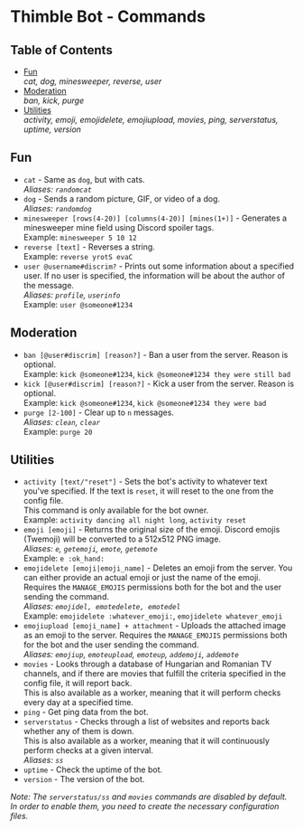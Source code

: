 # Thimble Bot - Commands

## Table of Contents

 * [Fun](#fun)<br>*cat, dog, minesweeper, reverse, user*
 * [Moderation](#moderation)<br>*ban, kick, purge*
 * [Utilities](#utilities)<br>*activity, emoji, emojidelete, emojiupload, movies, ping, serverstatus, uptime, version*

## Fun

 * `cat` - Same as `dog`, but with cats.<br>*Aliases: `randomcat`*
 * `dog` - Sends a random picture, GIF, or video of a dog.<br>*Aliases: `randomdog`*
 * `minesweeper [rows(4-20)] [columns(4-20)] [mines(1+)]` - Generates a minesweeper mine field using Discord spoiler tags.<br>Example: `minesweeper 5 10 12`
 * `reverse [text]` - Reverses a string.<br>Example: `reverse yrotS evaC`
 * `user @username#discrim?` - Prints out some information about a specified user. If no user is specified, the information will be about the author of the message.<br>*Aliases: `profile`, `userinfo`*<br>Example: `user @someone#1234`

## Moderation

 * `ban [@user#discrim] [reason?]` - Ban a user from the server. Reason is optional.<br>Example: `kick @someone#1234`, `kick @someone#1234 they were still bad`
 * `kick [@user#discrim] [reason?]` - Kick a user from the server. Reason is optional.<br>Example: `kick @someone#1234`, `kick @someone#1234 they were bad`
 * `purge [2-100]` - Clear up to `n` messages.<br>*Aliases: `clean`, `clear`*<br>Example: `purge 20`

## Utilities

 * `activity [text/"reset"]` - Sets the bot's activity to whatever text you've specified. If the text is `reset`, it will reset to the one from the config file.<br>This command is only available for the bot owner.<br>Example: `activity dancing all night long`, `activity reset`
 * `emoji [emoji]` - Returns the original size of the emoji. Discord emojis (Twemoji) will be converted to a 512x512 PNG image.<br>*Aliases: `e`, `getemoji`, `emote`, `getemote`*<br>Example: `e :ok_hand:`
 * `emojidelete [emoji|emoji_name]` - Deletes an emoji from the server. You can either provide an actual emoji or just the name of the emoji. Requires the `MANAGE_EMOJIS` permissions both for the bot and the user sending the command.<br>*Aliases: `emojidel, emotedelete, emotedel`*<br>Example: `emojidelete :whatever_emoji:`, `emojidelete whatever_emoji`
 * `emojiupload [emoji_name] + attachment` - Uploads the attached image as an emoji to the server. Requires the `MANAGE_EMOJIS` permissions both for the bot and the user sending the command.<br>*Aliases: `emojiup`, `emoteupload`, `emoteup`, `addemoji`, `addemote`*
 * `movies` - Looks through a database of Hungarian and Romanian TV channels, and if there are movies that fulfill the criteria specified in the config file, it will report back.<br>This is also available as a worker, meaning that it will perform checks every day at a specified time.
 * `ping` - Get ping data from the bot.
 * `serverstatus` - Checks through a list of websites and reports back whether any of them is down.<br> This is also available as a worker, meaning that it will continuously perform checks at a given interval.<br>*Aliases: `ss`*
 * `uptime` - Check the uptime of the bot.
 * `version` - The version of the bot.

*Note: The `serverstatus/ss` and `movies` commands are disabled by default. In order to enable them, you need to create the necessary configuration files.*
